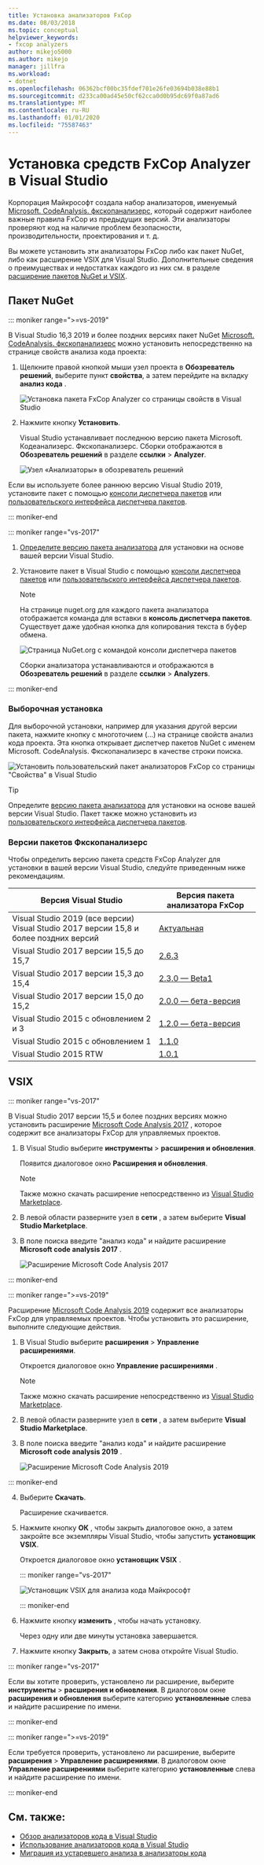 ```yaml
---
title: Установка анализаторов FxCop
ms.date: 08/03/2018
ms.topic: conceptual
helpviewer_keywords:
- fxcop analyzers
author: mikejo5000
ms.author: mikejo
manager: jillfra
ms.workload:
- dotnet
ms.openlocfilehash: 06362bcf00bc35fdef701e26fe03694b038e88b1
ms.sourcegitcommit: d233ca00ad45e50cf62cca0d0b95dc69f0a87ad6
ms.translationtype: MT
ms.contentlocale: ru-RU
ms.lasthandoff: 01/01/2020
ms.locfileid: "75587463"
---
```

# <a name="install-fxcop-analyzers-in-visual-studio"></a>Установка средств FxCop Analyzer в Visual Studio

Корпорация Майкрософт создала набор анализаторов, именуемый [Microsoft. CodeAnalysis. фкскопанализерс](https://www.nuget.org/packages/Microsoft.CodeAnalysis.FxCopAnalyzers), который содержит наиболее важные правила FxCop из предыдущих версий. Эти анализаторы проверяют код на наличие проблем безопасности, производительности, проектирования и т. д.

Вы можете установить эти анализаторы FxCop либо как пакет NuGet, либо как расширение VSIX для Visual Studio. Дополнительные сведения о преимуществах и недостатках каждого из них см. в разделе [расширение пакетов NuGet и VSIX](roslyn-analyzers-overview.md#nuget-package-versus-vsix-extension).

## <a name="nuget-package"></a>Пакет NuGet

::: moniker range=">=vs-2019"

В Visual Studio 16,3 2019 и более поздних версиях пакет NuGet [Microsoft. CodeAnalysis. фкскопанализерс](https://www.nuget.org/packages/Microsoft.CodeAnalysis.FxCopAnalyzers) можно установить непосредственно на странице свойств анализа кода проекта:

1. Щелкните правой кнопкой мыши узел проекта в **Обозреватель решений**, выберите пункт **свойства**, а затем перейдите на вкладку **анализ кода** .

   ![Установка пакета FxCop Analyzer со страницы свойств в Visual Studio](media/install-fxcop-properties-page.png)

2. Нажмите кнопку **Установить**.

   Visual Studio устанавливает последнюю версию пакета Microsoft. Кодеанализерс. Фкскопанализерс. Сборки отображаются в **Обозреватель решений** в разделе **ссылки** > **Analyzer**.

   ![Узел «Анализаторы» в обозреватель решений](media/solution-explorer-analyzers-node.png)

Если вы используете более раннюю версию Visual Studio 2019, установите пакет с помощью [консоли диспетчера пакетов](/nuget/quickstart/install-and-use-a-package-in-visual-studio#package-manager-console) или [пользовательского интерфейса диспетчера пакетов](/nuget/quickstart/install-and-use-a-package-in-visual-studio#package-manager-console).

::: moniker-end

::: moniker range="vs-2017"

1. [Определите версию пакета анализатора](#fxcopanalyzers-package-versions) для установки на основе вашей версии Visual Studio.

2. Установите пакет в Visual Studio с помощью [консоли диспетчера пакетов](/nuget/quickstart/install-and-use-a-package-in-visual-studio#package-manager-console) или [пользовательского интерфейса диспетчера пакетов](/nuget/quickstart/install-and-use-a-package-in-visual-studio#package-manager-console).

   > [!NOTE]
   > На странице nuget.org для каждого пакета анализатора отображается команда для вставки в **консоль диспетчера пакетов**. Существует даже удобная кнопка для копирования текста в буфер обмена.
   >
   > ![Страница NuGet.org с командой консоли диспетчера пакетов](media/nuget-package-manager-command.png)

   Сборки анализатора устанавливаются и отображаются в **Обозреватель решений** в разделе **ссылки** > **Analyzers**.

::: moniker-end

### <a name="custom-installation"></a>Выборочная установка

Для выборочной установки, например для указания другой версии пакета, нажмите кнопку с многоточием (...) на странице свойств анализ кода проекта. Эта кнопка открывает диспетчер пакетов NuGet с именем Microsoft. CodeAnalysis. Фкскопанализерс в качестве строки поиска.

![Установить пользовательский пакет анализаторов FxCop со страницы "Свойства" в Visual Studio](media/install-fxcop-properties-page-ellipsis.png)

> [!TIP]
> Определите [версию пакета анализатора](#fxcopanalyzers-package-versions) для установки на основе вашей версии Visual Studio. Пакет также можно установить из [пользовательского интерфейса диспетчера пакетов](/nuget/quickstart/install-and-use-a-package-in-visual-studio#package-manager-console).

### <a name="fxcopanalyzers-package-versions"></a>Версии пакетов Фкскопанализерс

Чтобы определить версию пакета средств FxCop Analyzer для установки в вашей версии Visual Studio, следуйте приведенным ниже рекомендациям.

| Версия Visual Studio | Версия пакета анализатора FxCop |
| - | - |
| Visual Studio 2019 (все версии)<br />Visual Studio 2017 версии 15,8 и более поздних версий | [Актуальная](https://www.nuget.org/packages/Microsoft.CodeAnalysis.FxCopAnalyzers/) |
| Visual Studio 2017 версии 15,5 до 15,7 | [2.6.3](https://www.nuget.org/packages/Microsoft.CodeAnalysis.FxCopAnalyzers/2.6.3) |
| Visual Studio 2017 версии 15,3 до 15,4 | [2.3.0 — Beta1](https://www.nuget.org/packages/Microsoft.CodeAnalysis.FxCopAnalyzers/2.3.0-beta1) |
| Visual Studio 2017 версии 15,0 до 15,2 | [2.0.0 — бета-версия](https://www.nuget.org/packages/Microsoft.CodeAnalysis.FxCopAnalyzers/2.0.0-beta2) |
| Visual Studio 2015 с обновлением 2 и 3 | [1.2.0 — бета-версия](https://www.nuget.org/packages/Microsoft.CodeAnalysis.FxCopAnalyzers/1.2.0-beta2) |
| Visual Studio 2015 с обновлением 1 | [1.1.0](https://www.nuget.org/packages/Microsoft.CodeAnalysis.FxCopAnalyzers/1.1.0) |
| Visual Studio 2015 RTW | [1.0.1](https://www.nuget.org/packages/Microsoft.CodeAnalysis.FxCopAnalyzers/1.0.1) |

## <a name="vsix"></a>VSIX

::: moniker range="vs-2017"

В Visual Studio 2017 версии 15,5 и более поздних версиях можно установить расширение [Microsoft Code Analysis 2017](https://marketplace.visualstudio.com/items?itemName=VisualStudioPlatformTeam.MicrosoftCodeAnalysis2017) , которое содержит все анализаторы FxCop для управляемых проектов.

1. В Visual Studio выберите **инструменты** > **расширения и обновления**.

   Появится диалоговое окно **Расширения и обновления**.

   > [!NOTE]
   > Также можно скачать расширение непосредственно из [Visual Studio Marketplace](https://marketplace.visualstudio.com/items?itemName=VisualStudioPlatformTeam.MicrosoftCodeAnalysis2017).

2. В левой области разверните узел в **сети** , а затем выберите **Visual Studio Marketplace**.

3. В поле поиска введите "анализ кода" и найдите расширение **Microsoft code analysis 2017** .

   ![Расширение Microsoft Code Analysis 2017](media/extensions-and-updates-code-analysis.png)

::: moniker-end

::: moniker range=">=vs-2019"

Расширение [Microsoft Code Analysis 2019](https://marketplace.visualstudio.com/items?itemName=VisualStudioPlatformTeam.MicrosoftCodeAnalysis2019) содержит все анализаторы FxCop для управляемых проектов. Чтобы установить это расширение, выполните следующие действия.

1. В Visual Studio выберите **расширения** > **Управление расширениями**.

   Откроется диалоговое окно **Управление расширениями** .

   > [!NOTE]
   > Также можно скачать расширение непосредственно из [Visual Studio Marketplace](https://marketplace.visualstudio.com/items?itemName=VisualStudioPlatformTeam.MicrosoftCodeAnalysis2019).

2. В левой области разверните узел в **сети** , а затем выберите **Visual Studio Marketplace**.

3. В поле поиска введите "анализ кода" и найдите расширение **Microsoft code analysis 2019** .

   ![Расширение Microsoft Code Analysis 2019](media/manage-extensions-code-analysis.png)

::: moniker-end

4. Выберите **Скачать**.

   Расширение скачивается.

5. Нажмите кнопку **ОК** , чтобы закрыть диалоговое окно, а затем закройте все экземпляры Visual Studio, чтобы запустить **установщик VSIX**.

   Откроется диалоговое окно **установщик VSIX** .

   ::: moniker range="vs-2017"

   ![Установщик VSIX для анализа кода Майкрософт](media/vsix-installer-code-analysis.png)

   ::: moniker-end

6. Нажмите кнопку **изменить** , чтобы начать установку.

   Через одну или две минуты установка завершается.

7. Нажмите кнопку **Закрыть**, а затем снова откройте Visual Studio.

::: moniker range="vs-2017"

Если вы хотите проверить, установлено ли расширение, выберите **инструменты** > **расширения и обновления**. В диалоговом окне **расширения и обновления** выберите категорию **установленные** слева и найдите расширение по имени.

::: moniker-end

::: moniker range=">=vs-2019"

Если требуется проверить, установлено ли расширение, выберите **расширения** > **Управление расширениями**. В диалоговом окне **Управление расширениями** выберите категорию **установленные** слева и найдите расширение по имени.

::: moniker-end

## <a name="see-also"></a>См. также:

- [Обзор анализаторов кода в Visual Studio](../code-quality/roslyn-analyzers-overview.md)
- [Использование анализаторов кода в Visual Studio](../code-quality/use-roslyn-analyzers.md)
- [Миграция из устаревшего анализа в анализаторы кода](../code-quality/fxcop-analyzers.yml)
